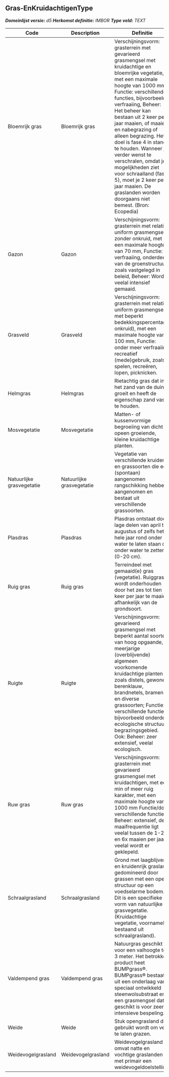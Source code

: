 ﻿## Gras-EnKruidachtigenType

*__Domeinlijst versie:__ d5*
*__Herkomst definitie:__ IMBOR*
*__Type veld:__ TEXT*

|__Code__ |__Description__ |__Definitie__	|
|	---	|	---	|   ---	| 
| Bloemrijk gras | Bloemrijk gras | Verschijningsvorm: grasterrein met gevarieerd grasmengsel met kruidachtige en bloemrijke vegetatie, met een maximale hoogte van 1000 mm, Functie: verschillende functies, bijvoorbeeld verfraaiing, Beheer: Het beheer kan bestaan uit 2 keer per jaar maaien, of maaien en nabegrazing of alleen begrazing. Het doel is fase 4 in stand te houden. Wanneer je verder wenst te verschralen, omdat je mogelijkheden ziet voor schraalland (fase 5), moet je 2 keer per jaar maaien. De graslanden worden doorgaans niet bemest. (Bron: Ecopedia) |
| Gazon | Gazon | Verschijningsvorm: grasterrein met relatief uniform grasmengsel zonder onkruid, met een maximale hoogte van 70 mm, Functie: verfraaiing, onderdeel van de groenstructuur zoals vastgelegd in beleid, Beheer: Wordt veelal intensief gemaaid. |
| Grasveld | Grasveld | Verschijningsvorm: grasterrein met relatief uniform grasmengsel met beperkt bedekkingspercentage onkruid), met een maximale hoogte van 100 mm, Functie: onder meer verfraaiing recreatief (mede)gebruik, zoals spelen, recreëren, lopen, picknicken. |
| Helmgras | Helmgras | Rietachtig gras dat in het zand van de duinen groeit en heeft de eigenschap zand vast te houden. |
| Mosvegetatie | Mosvegetatie | Matten- of kussenvormige begroeiing van dicht opeen groeiende, kleine kruidachtige planten. |
| Natuurlijke grasvegetatie | Natuurlijke grasvegetatie | Vegetatie van verschillende kruiden en grassoorten die een (spontaan) aangenomen rangschikking hebben aangenomen en bestaat uit verschillende grassoorten. |
| Plasdras | Plasdras | Plasdras ontstaat door lage delen van april tot augustus of zelfs het hele jaar rond onder water te laten staan of onder water te zetten (0-20 cm). |
| Ruig gras | Ruig gras | Terreindeel met gemaaid(e) gras (vegetatie). Ruiggras wordt onderhouden door het zes tot tien keer per jaar te maaien, afhankelijk van de grondsoort. |
| Ruigte | Ruigte | Verschijningsvorm: gevarieerd grasmengsel met beperkt aantal soorten van hoog opgaande, meerjarige (overblijvende) algemeen voorkomende kruidachtige planten zoals distels, gewone berenklauw, brandnetels, bramen en diverse grassoorten; Functie: verschillende functies, bijvoorbeeld onderdeel ecologische structuur, begrazingsgebied. Ook: Beheer: zeer extensief, veelal ecologisch. |
| Ruw gras | Ruw gras | Verschijningsvorm: grasterrein met gevarieerd grasmengsel met kruidachtigen, met een min of meer ruig karakter, met een maximale hoogte van 1000 mm Functie/doel: verschillende functies, Beheer: extensief, de maaifrequentie ligt veelal tussen de 1-2 en 6x maaien per jaar, veelal wordt er geklepeld. |
| Schraalgrasland | Schraalgrasland | Grond met laagblijvend en kruidenrijk grasland, gedomineerd door grassen met een open structuur op een voedselarme bodem. Dit is een specifieke vorm van natuurlijke grasvegetatie. (Kruidachtige vegetatie, voornamelijk bestaand uit schraalgrasland). |
| Valdempend gras | Valdempend gras | Natuurgras geschikt voor een valhoogte tot 3 meter. Het betrokken product heet BUMPgrass®. BUMPgrass® bestaat uit een onderlaag van speciaal ontwikkeld steenwolsubstraat en een grasmengsel dat geschikt is voor zeer intensieve bespeling. |
| Weide | Weide | Stuk opengrasland dat gebruikt wordt om vee te laten grazen. |
| Weidevogelgrasland | Weidevogelgrasland | Weidevogelgrasland omvat natte en vochtige graslanden met primair een weidevogeldoelstelling. |
